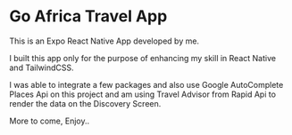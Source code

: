 # Go Africa Travel App

This is an Expo React Native App developed by me.

I built this app only for the purpose of enhancing my skill in React Native and TailwindCSS.

I was able to integrate a few packages and also use Google AutoComplete Places Api on this project and am using Travel Advisor from 
Rapid Api to render the data on the Discovery Screen. 

More to come, Enjoy..
